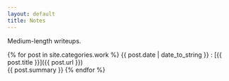 ```yaml
---
layout: default
title: Notes
---
```

Medium-length writeups.

{% for post in site.categories.work %}
{{ post.date | date_to_string }}
: [{{ post.title }}]({{ post.url }})  
  {{ post.summary }}
{% endfor %}
